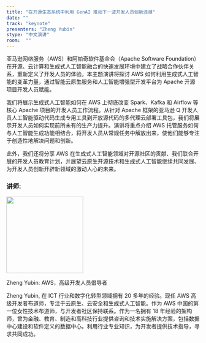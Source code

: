 ```yaml
---
title: "在开源生态系统中利用 GenAI 推动下一波开发人员创新浪潮"
date: ""
track: "keynote"
presenters: "Zheng Yubin"
stype: "中文演讲"
room:  ""
---
```


亚马逊网络服务（AWS）和阿帕奇软件基金会（Apache Software Foundation）在开源、云计算和生成式人工智能融合的快速发展环境中建立了战略合作伙伴关系，重新定义了开发人员的体验。本主题演讲将探讨 AWS 如何利用生成式人工智能的变革力量，通过智能云原生服务和人工智能增强型开发平台为 Apache 开源项目开发人员赋能。

我们将展示生成式人工智能如何在 AWS 上彻底改变 Spark、Kafka 和 Airflow 等核心 Apache 项目的开发人员工作流程。从针对 Apache 框架的亚马逊 Q 开发人员人工智能驱动代码生成专用工具到开放源代码的多代理云部署工具包，我们将展示开发人员如何实现前所未有的生产力提升。演讲将重点介绍 AWS 托管服务如何与人工智能生成功能相结合，将开发人员从常规任务中解放出来，使他们能够专注于创造性地解决问题和创新。

此外，我们还将分享 AWS 在生成式人工智能领域对开源社区的贡献、我们联合开展的开发人员教育计划，并展望云原生开源技术和生成式人工智能继续共同发展、为开发人员创新开辟新领域的激动人心的未来。

### 讲师:


<img src="https://sessionize.com/image/d083-400o400o1-NRhovQ5kirXqQarnRfdh6F.jpg" width="200" /><br/>

Zheng Yubin: AWS，高级开发人员倡导者

Zheng Yubin, 在 ICT 行业和数字化转型领域拥有 20 多年的经验。现任 AWS 高级开发者布道师，专注于云原生、云安全和生成式人工智能。作为 AWS 中国的第一位女性技术布道师，与开发者社区保持联系。作为一名拥有 18 年经验的架构师，曾为金融、教育、制造和高科技行业提供咨询和技术实施解决方案，包括数据中心建设和软件定义的数据中心。利用行业专业知识，为开发者提供技术指导，寻求共同成功。